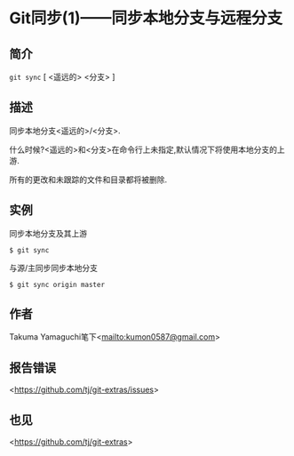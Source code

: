 
# Git同步(1)——同步本地分支与远程分支

## 简介

  `git sync` [ &lt;遥远的&gt; &lt;分支&gt; ]

## 描述

同步本地分支\<遥远的>/\<分支>.

什么时候?\<遥远的>和\<分支>在命令行上未指定,默认情况下将使用本地分支的上游.

所有的更改和未跟踪的文件和目录都将被删除.

## 实例

同步本地分支及其上游

```
$ git sync
```

与源/主同步同步本地分支

```
$ git sync origin master
```

## 作者

Takuma Yamaguchi笔下\<<mailto:kumon0587@gmail.com>>

## 报告错误

\<<https://github.com/tj/git-extras/issues>>

## 也见

\<<https://github.com/tj/git-extras>>
